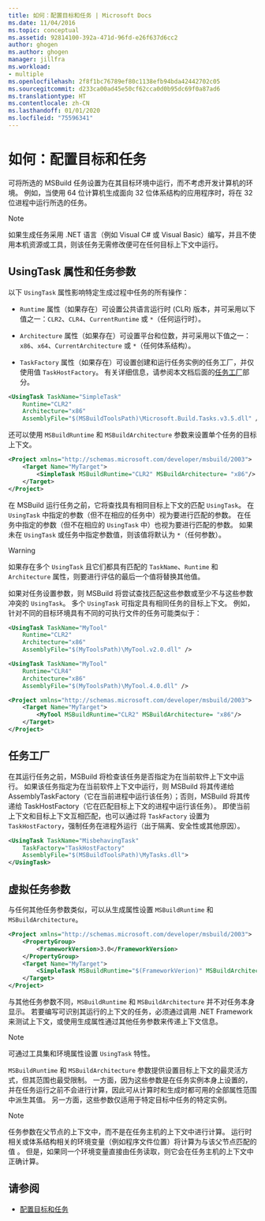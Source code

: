 ```yaml
---
title: 如何：配置目标和任务 | Microsoft Docs
ms.date: 11/04/2016
ms.topic: conceptual
ms.assetid: 92814100-392a-471d-96fd-e26f637d6cc2
author: ghogen
ms.author: ghogen
manager: jillfra
ms.workload:
- multiple
ms.openlocfilehash: 2f8f1bc76789ef80c1138efb94bda42442702c05
ms.sourcegitcommit: d233ca00ad45e50cf62cca0d0b95dc69f0a87ad6
ms.translationtype: HT
ms.contentlocale: zh-CN
ms.lasthandoff: 01/01/2020
ms.locfileid: "75596341"
---
```

# <a name="how-to-configure-targets-and-tasks"></a>如何：配置目标和任务
可将所选的 MSBuild 任务设置为在其目标环境中运行，而不考虑开发计算机的环境。 例如，当使用 64 位计算机生成面向 32 位体系结构的应用程序时，将在 32 位进程中运行所选的任务。

> [!NOTE]
> 如果生成任务采用 .NET 语言（例如 Visual C# 或 Visual Basic）编写，并且不使用本机资源或工具，则该任务无需修改便可在任何目标上下文中运行。

## <a name="usingtask-attributes-and-task-parameters"></a>UsingTask 属性和任务参数
以下 `UsingTask` 属性影响特定生成过程中任务的所有操作：

- `Runtime` 属性（如果存在）可设置公共语言运行时 (CLR) 版本，并可采用以下值之一：`CLR2`、`CLR4`、`CurrentRuntime` 或 `*`（任何运行时）。

- `Architecture` 属性（如果存在）可设置平台和位数，并可采用以下值之一：`x86`、`x64`、`CurrentArchitecture` 或 `*`（任何体系结构）。

- `TaskFactory` 属性（如果存在）可设置创建和运行任务实例的任务工厂，并仅使用值 `TaskHostFactory`。 有关详细信息，请参阅本文档后面的[任务工厂](#task-factories)部分。

```xml
<UsingTask TaskName="SimpleTask"
    Runtime="CLR2"
    Architecture="x86"
    AssemblyFile="$(MSBuildToolsPath)\Microsoft.Build.Tasks.v3.5.dll" />
```

还可以使用 `MSBuildRuntime` 和 `MSBuildArchitecture` 参数来设置单个任务的目标上下文。

```xml
<Project xmlns="http://schemas.microsoft.com/developer/msbuild/2003">
    <Target Name="MyTarget">
        <SimpleTask MSBuildRuntime="CLR2" MSBuildArchitecture= "x86"/>
    </Target>
</Project>
```

在 MSBuild 运行任务之前，它将查找具有相同目标上下文的匹配 `UsingTask`。 在 `UsingTask` 中指定的参数（但不在相应的任务中）视为要进行匹配的参数。 在任务中指定的参数（但不在相应的 `UsingTask` 中）也视为要进行匹配的参数。 如果未在 `UsingTask` 或任务中指定参数值，则该值将默认为 `*`（任何参数）。

> [!WARNING]
> 如果存在多个 `UsingTask` 且它们都具有匹配的 `TaskName`、`Runtime` 和 `Architecture` 属性，则要进行评估的最后一个值将替换其他值。

 如果对任务设置参数，则 MSBuild 将尝试查找匹配这些参数或至少不与这些参数冲突的 `UsingTask`。 多个 `UsingTask` 可指定具有相同任务的目标上下文。 例如，针对不同的目标环境具有不同的可执行文件的任务可能类似于：

```xml
<UsingTask TaskName="MyTool"
    Runtime="CLR2"
    Architecture="x86"
    AssemblyFile="$(MyToolsPath)\MyTool.v2.0.dll" />

<UsingTask TaskName="MyTool"
    Runtime="CLR4"
    Architecture="x86"
    AssemblyFile="$(MyToolsPath)\MyTool.4.0.dll" />

<Project xmlns="http://schemas.microsoft.com/developer/msbuild/2003">
    <Target Name="MyTarget">
        <MyTool MSBuildRuntime="CLR2" MSBuildArchitecture= "x86"/>
    </Target>
</Project>

```

## <a name="task-factories"></a>任务工厂
在其运行任务之前，MSBuild 将检查该任务是否指定为在当前软件上下文中运行。 如果该任务指定为在当前软件上下文中运行，则 MSBuild 将其传递给 AssemblyTaskFactory（它在当前进程中运行该任务）；否则，MSBuild 将其传递给 TaskHostFactory（它在匹配目标上下文的进程中运行该任务）。 即使当前上下文和目标上下文互相匹配，也可以通过将 `TaskFactory` 设置为 `TaskHostFactory`，强制任务在进程外运行（出于隔离、安全性或其他原因）。

```xml
<UsingTask TaskName="MisbehavingTask"
    TaskFactory="TaskHostFactory"
    AssemblyFile="$(MSBuildToolsPath)\MyTasks.dll">
</UsingTask>
```

## <a name="phantom-task-parameters"></a>虚拟任务参数
与任何其他任务参数类似，可以从生成属性设置 `MSBuildRuntime` 和 `MSBuildArchitecture`。

```xml
<Project xmlns="http://schemas.microsoft.com/developer/msbuild/2003">
    <PropertyGroup>
        <FrameworkVersion>3.0</FrameworkVersion>
    </PropertyGroup>
    <Target Name="MyTarget">
        <SimpleTask MSBuildRuntime="$(FrameworkVerion)" MSBuildArchitecture= "x86"/>
    </Target>
</Project>
```

与其他任务参数不同，`MSBuildRuntime` 和 `MSBuildArchitecture` 并不对任务本身显示。 若要编写可识别其运行的上下文的任务，必须通过调用 .NET Framework 来测试上下文，或使用生成属性通过其他任务参数来传递上下文信息。

> [!NOTE]
> 可通过工具集和环境属性设置 `UsingTask` 特性。

`MSBuildRuntime` 和 `MSBuildArchitecture` 参数提供设置目标上下文的最灵活方式，但其范围也最受限制。 一方面，因为这些参数是在任务实例本身上设置的，并在任务运行之前不会进行计算，因此可从计算时和生成时都可用的全部属性范围中派生其值。 另一方面，这些参数仅适用于特定目标中任务的特定实例。

> [!NOTE]
> 任务参数在父节点的上下文中，而不是在任务主机的上下文中进行计算。 运行时相关或体系结构相关的环境变量（例如程序文件位置）将计算为与该父节点匹配的值  。 但是，如果同一个环境变量直接由任务读取，则它会在任务主机的上下文中正确计算。

## <a name="see-also"></a>请参阅
- [配置目标和任务](../msbuild/configuring-targets-and-tasks.md)
